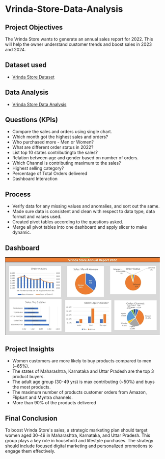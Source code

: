 # Vrinda-Store-Data-Analysis

## Project Objectives
The Vrinda Store wants to generate an annual sales report for 2022. This will help the owner understand customer trends and boost sales in 2023 and 2024.

## Dataset used
- [Vrinda Store Dataset](https://github.com/dharmeshrohit/Vrinda-Store-Data-Analysis/blob/main/Vrinda%20Store%20Dataset.xlsx)

## Data Analysis
- [Vrinda Store Data Analysis](https://github.com/dharmeshrohit/Vrinda-Store-Data-Analysis/blob/ceb609c601524a4d515bc366f8cd82ce541a7513/Vrinda%20Store%20Data%20Analysis.xlsx)
  
## Questions (KPIs)
- Compare the sales and orders using single chart.
- Which month got the highest sales and orders?
- Who purchased more - Men or Women?
- What are different order status in 2022?
- List top 10 states contributingto the sales?
- Relation between age and gender based on number of orders.
- Which Channel is contributing maximum to the sales?
- Highest selling category?
- Percentage of Total Orders delivered
- Dashboard Interaction 

## Process 
- Verify data for any missing values and anomalies, and sort out the same.
- Made sure data is consistent and clean with respect to data type, data format and values used.
- Created pivot tables according to the questions asked.
- Merge all pivot tables into one dashboard and apply slicer to make dynamic.

## Dashboard
![Dashboard.png](https://github.com/dharmeshrohit/Vrinda-Store-Data-Analysis/blob/4883035e6937029e28ed977476a1c77862aabcc3/Dashboard.png)

## Project Insights 
- Women customers are more likely to buy products compared to men (~65%).
- The states of Maharashtra, Karnataka and Uttar Pradesh are the top 3 product buyers.
- The adult age group (30-49 yrs) is max contributing (~50%) and buys the most products.
- The maximum number of products customer orders from Amazon, Flipkart and Myntra channels.
- More than 90% of the products delivered

## Final Conclusion
To boost Vrinda Store's sales, a strategic marketing plan should target women aged 30-49 in Maharashtra, Karnataka, and Uttar Pradesh. This group plays a key role in household and lifestyle purchases. The strategy should include focused digital marketing and personalized promotions to engage them effectively.
